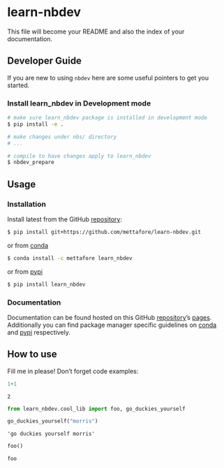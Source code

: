 # learn-nbdev


<!-- WARNING: THIS FILE WAS AUTOGENERATED! DO NOT EDIT! -->

This file will become your README and also the index of your
documentation.

## Developer Guide

If you are new to using `nbdev` here are some useful pointers to get you
started.

### Install learn_nbdev in Development mode

``` sh
# make sure learn_nbdev package is installed in development mode
$ pip install -e .

# make changes under nbs/ directory
# ...

# compile to have changes apply to learn_nbdev
$ nbdev_prepare
```

## Usage

### Installation

Install latest from the GitHub
[repository](https://github.com/mettafore/learn-nbdev):

``` sh
$ pip install git+https://github.com/mettafore/learn-nbdev.git
```

or from [conda](https://anaconda.org/mettafore/learn-nbdev)

``` sh
$ conda install -c mettafore learn_nbdev
```

or from [pypi](https://pypi.org/project/learn-nbdev/)

``` sh
$ pip install learn_nbdev
```

### Documentation

Documentation can be found hosted on this GitHub
[repository](https://github.com/mettafore/learn-nbdev)’s
[pages](https://mettafore.github.io/learn-nbdev/). Additionally you can
find package manager specific guidelines on
[conda](https://anaconda.org/mettafore/learn-nbdev) and
[pypi](https://pypi.org/project/learn-nbdev/) respectively.

## How to use

Fill me in please! Don’t forget code examples:

``` python
1+1
```

    2

``` python
from learn_nbdev.cool_lib import foo, go_duckies_yourself
```

``` python
go_duckies_yourself("morris")
```

    'go duckies yourself morris'

``` python
foo()
```

    foo
